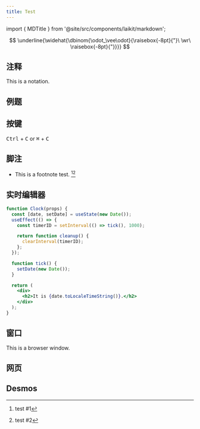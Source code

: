 ```yaml
---
title: Test
---
```


import { MDTitle } from '@site/src/components/laikit/markdown';

<MDTitle title="Test" description="Tests for new website features" />

$$
\underline{\widehat{\dbinom{\odot_\vee\odot}{\raisebox{-8pt}{"}\ \wr\ \raisebox{-8pt}{"}}}}
$$

## 注释

<Notation type="circle">This is a notation.</Notation>

## 例题

<Problem id="P1001" />

## 按键

<kbd>Ctrl</kbd> + <kbd>C</kbd> or <kbd>⌘</kbd> + <kbd>C</kbd>

## 脚注

- This is a footnote test. [^1][^2]

[^1]: test #1
[^2]: test #2

## 实时编辑器

```jsx live
function Clock(props) {
  const [date, setDate] = useState(new Date());
  useEffect(() => {
    const timerID = setInterval(() => tick(), 1000);

    return function cleanup() {
      clearInterval(timerID);
    };
  });

  function tick() {
    setDate(new Date());
  }

  return (
    <div>
      <h2>It is {date.toLocaleTimeString()}.</h2>
    </div>
  );
}
```

## 窗口

<BrowserWindow>
  This is a browser window.
</BrowserWindow>

## 网页

<IframeWindow url="https://www.baidu.com" />

## Desmos

<Desmos id="mjjhvujgos" />
